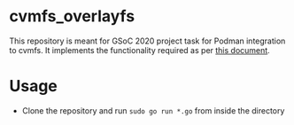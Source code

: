 # cvmfs_overlayfs
This repository is meant for GSoC 2020 project task for Podman integration to cvmfs. It implements the functionality required as per [this document](https://drive.google.com/file/d/1MR9ZgjHG8ILf-KXseGkC2YUNRuzoSI8Z/view?usp=sharing).

# Usage
- Clone the repository and run `sudo go run *.go` from inside the directory


